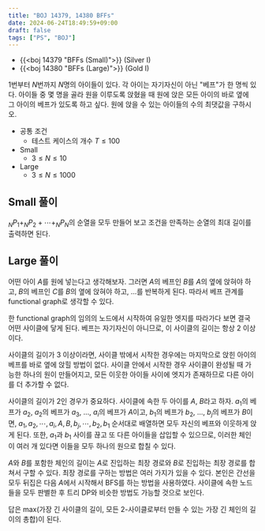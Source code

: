 ```yaml
---
title: "BOJ 14379, 14380 BFFs"
date: 2024-06-24T18:49:59+09:00
draft: false
tags: ["PS", "BOJ"]
---
```


* {{<boj 14379 "BFFs (Small)">}} (Silver I)
* {{<boj 14380 "BFFs (Large)">}} (Gold I)

$1$번부터 $N$번까지 $N$명의 아이들이 있다. 각 아이는 자기자신이 아닌 "베프"가 한 명씩 있다. 아이들 중 몇 명을 골라 원을 이루도록 앉혔을 때 원에 앉은 모든 아이의 바로 옆에 그 아이의 베프가 있도록 하고 싶다. 원에 앉을 수 있는 아이들의 수의 최댓값을 구하시오.

<!--more-->

* 공통 조건
    * 테스트 케이스의 개수 $T \le 100$
* Small
    * $3 \le N \le 10$
* Large
    * $3 \le N \le 1000$

## Small 풀이

$_N P_1 + _N P_2 + \cdots + _N P_N$의 순열을 모두 만들어 보고 조건을 만족하는 순열의 최대 길이를 출력하면 된다.

## Large 풀이

어떤 아이 $A$를 원에 넣는다고 생각해보자. 그러면 $A$의 베프인 $B$를 $A$의 옆에 앉혀야 하고, $B$의 베프인 $C$를 $B$의 옆에 앉혀야 하고, ...를 반복하게 된다. 따라서 베프 관계를 functional graph로 생각할 수 있다.

한 functional graph의 임의의 노드에서 시작하여 유일한 엣지를 따라가다 보면 결국 어떤 사이클에 닿게 된다. 베프는 자기자신이 아니므로, 이 사이클의 길이는 항상 2 이상이다.

사이클의 길이가 3 이상이라면, 사이클 밖에서 시작한 경우에는 마지막으로 앉힌 아이의 베프를 바로 옆에 앉힐 방법이 없다. 사이클 안에서 시작한 경우 사이클이 완성될 때 가능한 하나의 원이 만들어지고, 모든 이웃한 아이들 사이에 엣지가 존재하므로 다른 아이를 더 추가할 수 없다.

사이클의 길이가 2인 경우가 중요하다. 사이클에 속한 두 아이를 $A$, $B$라고 하자. $a_1$의 베프가 $a_2$, $a_2$의 베프가 $a_3$, ..., $a_i$의 베프가 $A$이고, $b_1$의 베프가 $b_2$, ..., $b_j$의 베프가 $B$이면, $a_1, a_2, \cdots, a_i, A, B, b_j, \cdots, b_2, b_1$ 순서대로 배열하면 모두 자신의 베프와 이웃하게 앉게 된다. 또한, $a_1$과 $b_1$ 사이를 끊고 또 다른 아이들을 삽입할 수 있으므로, 이러한 체인이 여러 개 있다면 이들을 모두 하나의 원으로 합칠 수 있다.

$A$와 $B$를 포함한 체인의 길이는 $A$로 진입하는 최장 경로와 $B$로 진입하는 최장 경로를 합쳐서 구할 수 있다. 최장 경로를 구하는 방법은 여러 가지가 있을 수 있다. 본인은 간선을 모두 뒤집은 다음 $A$에서 시작해서 BFS를 하는 방법을 사용하였다. 사이클에 속한 노드들을 모두 판별한 후 트리 DP와 비슷한 방법도 가능할 것으로 보인다.

답은 max(가장 긴 사이클의 길이, 모든 2-사이클로부터 만들 수 있는 가장 긴 체인의 길이의 총합)이 된다.